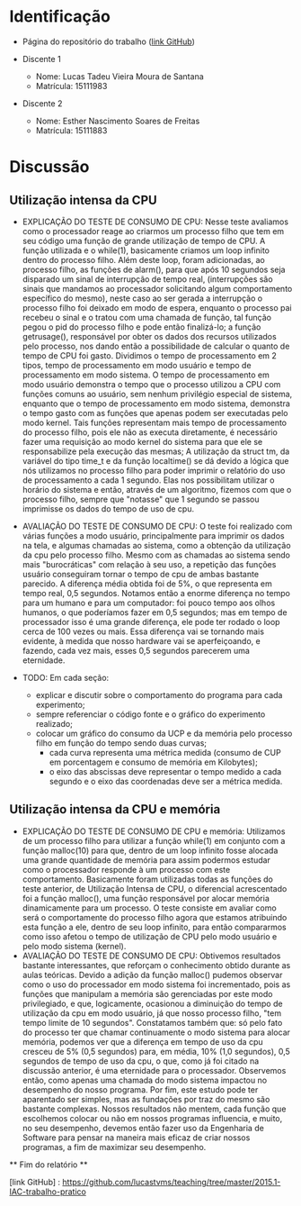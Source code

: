 # Identificação

* Página do repositório do trabalho ([link GitHub](TODO)) 

* Discente 1
	* Nome: Lucas Tadeu Vieira Moura de Santana
	* Matrícula: 15111983 
* Discente 2
	* Nome: Esther Nascimento Soares de Freitas
	* Matrícula: 15111883

# Discussão 

## Utilização intensa da CPU
* EXPLICAÇÃO DO TESTE DE CONSUMO DE CPU: Nesse teste avaliamos como o processador reage ao criarmos um processo filho que tem em seu código uma função de grande utilização de tempo de CPU. A função utilizada e o while(1), basicamente criamos um loop infinito dentro do processo filho. Além deste loop, foram adicionadas, ao processo filho, as funções de  alarm(), para que após 10 segundos seja disparado um sinal de interrupção de tempo real, (interrupções são sinais que mandamos ao processador solicitando algum comportamento específico do mesmo), neste caso ao ser gerada a interrupção o processo filho foi deixado em modo de espera, enquanto o processo pai recebeu o sinal e o tratou com uma chamada de função, tal função pegou o pid do processo filho e pode então finalizá-lo; a função getrusage(), responsável por obter os dados dos recursos utilizados pelo processo, nos dando então a possibilidade de calcular o quanto de tempo de CPU foi gasto. Dividimos o tempo de processamento em 2 tipos, tempo de processamento em modo usuário e tempo de processamento em modo sistema. O tempo de processamento em modo usuário demonstra o tempo que o processo utilizou a CPU com funções comuns ao usuário, sem nenhum privilégio especial de sistema, enquanto que o tempo de processamento em modo sistema, demonstra o tempo gasto com as funções que apenas podem ser executadas pelo modo kernel. Tais funções representam mais tempo de processamento do processo filho, pois ele não as executa diretamente, é necessário fazer uma requisição ao modo kernel do sistema para que ele se responsabilize pela execução das mesmas; A utilização da struct tm, da variável do tipo time_t e da função localtime() se dá devido a lógica que nós utilizamos no processo filho para poder imprimir o relatório do uso de processamento a cada 1 segundo. Elas nos possibilitam utilizar o horário do sistema e então, através de um algoritmo, fizemos com que o processo filho, sempre que "notasse" que 1 segundo se passou imprimisse os dados do tempo de uso de cpu.
* AVALIAÇÃO DO TESTE DE CONSUMO DE CPU: O teste foi realizado com várias funções a modo usuário, principalmente para imprimir os dados na tela, e algumas chamadas ao sistema, como a obtenção da utilização da cpu pelo processo filho. Mesmo com as chamadas ao sistema sendo mais "burocráticas" com relação à seu uso, a repetição das funções usuário conseguiram tornar o tempo de cpu de ambas bastante parecido. A diferença média obtida foi de 5%, o que representa em tempo real, 0,5 segundos. Notamos então a enorme diferença no tempo para um humano e para um computador: foi pouco tempo aos olhos humanos, o que poderíamos fazer em 0,5 segundos; mas em tempo de processador isso é uma grande diferença, ele pode ter rodado o loop cerca de 100 vezes ou mais. Essa diferença vai se tornando mais evidente, à medida que nosso hardware vai se aperfeiçoando, e fazendo, cada vez mais, esses 0,5 segundos parecerem uma eternidade.

* TODO: Em cada seção:
	* explicar e discutir sobre o comportamento do programa para cada experimento;
	* sempre referenciar o código fonte e o gráfico do experimento realizado;
	* colocar um gráfico do consumo da UCP e da memória pelo processo filho em função do tempo sendo duas curvas;
		* cada curva representa uma métrica medida (consumo de CUP em porcentagem e consumo de memória em Kilobytes);
		* o eixo das abscissas deve representar o tempo medido a cada segundo e o eixo das coordenadas deve ser a métrica medida.



## Utilização intensa da CPU e memória
* EXPLICAÇÃO DO TESTE DE CONSUMO DE CPU e memória: Utilizamos de um processo filho para utilizar a função while(1) em conjunto com a função malloc(10) para que, dentro de um loop infinito fosse alocada uma grande quantidade de memória para assim podermos estudar como o processador responde à um processo com este comportamento. Basicamente foram utilizadas todas as funções do teste anterior, de Utilização Intensa de CPU, o diferencial acrescentado foi a função malloc(), uma função responsável por alocar memória dinamicamente para um processo. O teste consiste em avaliar como será o comportamente do processo filho agora que estamos atribuindo esta função a ele, dentro de seu loop infinito, para então compararmos como isso afetou o tempo de utilização de CPU pelo modo usuário e pelo modo sistema (kernel).
* AVALIAÇÃO DO TESTE DE CONSUMO DE CPU: Obtivemos resultados bastante interessantes, que reforçam o conhecimento obtido durante as aulas teóricas. Devido a adição da função malloc() pudemos observar como o uso do processador em modo sistema foi incrementado, pois as funções que manipulam a memória são gerenciadas por este modo privilegiado, e que, logicamente, ocasionou a diminuição do tempo de utilização da cpu em modo usuário, já que nosso processo filho, "tem tempo limite de 10 segundos". Constatamos também que: só pelo fato do processo ter que chamar continuamente o modo sistema para alocar memória, podemos ver que a diferença em tempo de uso da cpu cresceu de 5% (0,5 segundos) para, em média, 10% (1,0 segundos), 0,5 segundos de tempo de uso da cpu, o que, como já foi citado na discussão anterior, é uma eternidade para o processador. Observemos então, como apenas uma chamada do modo sistema impactou no desempenho do nosso programa. Por fim, este estudo pode ter aparentado ser simples, mas as fundações por traz do mesmo são bastante complexas. Nossos resultados não mentem, cada função que escolhemos colocar ou não em nossos programas influencia, e muito, no seu desempenho, devemos então fazer uso da Engenharia de Software para pensar na maneira mais eficaz de criar nossos programas, a fim de maximizar seu desempenho.

** Fim do relatório **

[link GitHub] : <https://github.com/lucastvms/teaching/tree/master/2015.1-IAC-trabalho-pratico>

